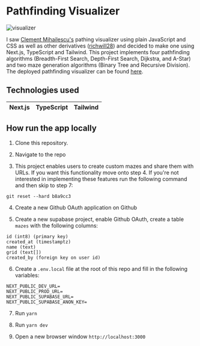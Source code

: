 # Pathfinding Visualizer

![visualizer](assets/visualizer.gif)

I saw [Clement Mihailescu's](https://github.com/clementmihailescu/Pathfinding-Visualizer) pathing visualizer using plain JavaScript and CSS as well as other derivatives ([richwill28](https://github.com/richwill28/pathfinding-visualizer)) and decided to make one using Next.js, TypeScript and Tailwind. This project implements four pathfinding algorithms (Breadth-First Search, Depth-First Search, Dijkstra, and A-Star) and two maze generation algorithms (Binary Tree and Recursive Division). The deployed pathfinding visualizer can be found [here](https://pathfinding-visualizer-nu.vercel.app/).

## Technologies used

| Next.js | TypeScript | Tailwind |
| ------- | ---------- | -------- |

## How run the app locally

1. Clone this repository.

2. Navigate to the repo

3. This project enables users to create custom mazes and share them with URLs. If you want this functionality move onto step 4. If you're not interested in implementing these features run the following command and then skip to step 7:

```
git reset --hard b8a9cc3
```

4. Create a new Github OAuth application on Github

5. Create a new supabase project, enable Github OAuth, create a table `mazes` with the following columns:

```
id (int8) (primary key)
created_at (timestamptz)
name (text)
grid (text[])
created_by (foreign key on user id)
```

6. Create a `.env.local` file at the root of this repo and fill in the following variables:

```
NEXT_PUBLIC_DEV_URL=
NEXT_PUBLIC_PROD_URL=
NEXT_PUBLIC_SUPABASE_URL=
NEXT_PUBLIC_SUPABASE_ANON_KEY=
```

7. Run `yarn`

8. Run `yarn dev`

9. Open a new browser window `http://localhost:3000`
